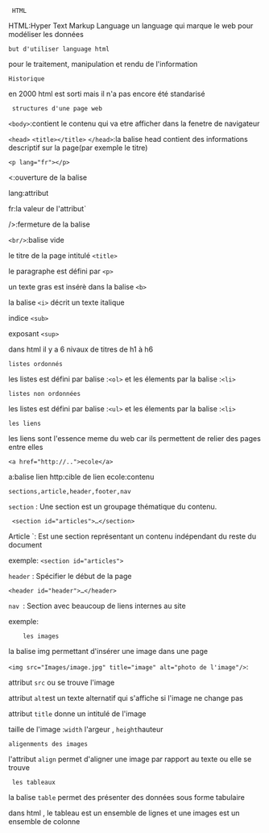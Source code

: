      HTML
                    
                    
   HTML:Hyper Text Markup Language un language qui marque le web pour modéliser les données


 

    but d'utiliser language html
  pour le traitement, manipulation et rendu de l'information
 


    Historique 
 en 2000 html est sorti mais il n'a pas encore été standarisé
 
 
     structures d'une page web
 

`<body>`:contient le contenu qui va etre afficher dans la fenetre de navigateur

`<head>`
`<title></title>`
`</head>`:la balise head contient des informations descriptif sur la page(par exemple le titre)
 
 
`<p lang="fr"></p>`

 <:ouverture de la balise
 
 lang:attribut
 
 fr:la valeur de l'attribut`
 
 />:fermeture de la balise
 
 `<br/>`:balise vide
 
 le titre de la page intitulé `<title>`
 
 le paragraphe est défini par `<p>`
 
 un texte gras est insérè dans la balise `<b>`
 
 la balise `<i>` décrit un texte italique
 
 indice `<sub>`
 
 exposant `<sup>`
 
 dans html il y a 6 nivaux de titres de h1 à h6
 
    listes ordonnés
 
les listes est défini par balise :`<ol>` et les élements par la balise :`<li>`

    listes non ordonnées
    
les listes est défini par balise :`<ul>` et les élements par la balise :`<li>`


    les liens
 les liens sont l'essence meme du web car ils permettent de relier des pages entre elles
 
`<a href="http://..">ecole</a>`

 a:balise lien
 http:cible de lien
 ecole:contenu
 
 
    sections,article,header,footer,nav
    
 `section` : Une section est un groupage thématique du contenu.
 
` <section id="articles">…</section>` 
      
     
    
   Article `: Est une section représentant un contenu indépendant du reste du document
  
  exemple:
    `<section id="articles">`
 
  
 
 
 `header` : Spécifier le début de la page

   `<header id="header">…</header>`
   
    
  `nav `: Section avec beaucoup de liens internes au site
   
 exemple:
 
 
    
    
    
        les images
    
 la balise img permettant d'insérer une image dans une page
 
 `<img src="Images/image.jpg" title="image" alt="photo de l'image"/>`:
 
  attribut `src` ou se trouve l'image
 
  attribut `alt`est un texte alternatif qui s'affiche si l'image ne change pas
 
  attribut `title` donne un intitulé de l'image


 taille de l'image :`width` l'argeur , `height`hauteur

    aligenments des images 
    
 l'attribut `align` permet d'aligner une image par rapport au texte  ou elle se trouve
 
 
     les tableaux
     
 la balise `table` permet des présenter des données sous forme tabulaire
 
 dans html , le tableau est un ensemble de lignes et une images est un ensemble de colonne
 
